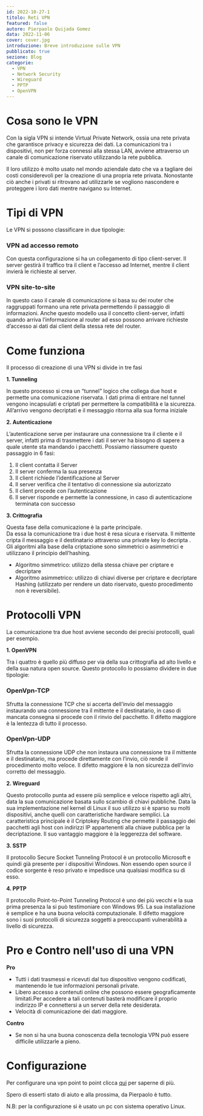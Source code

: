 ```yaml
---
id: 2022-10-27-1
titolo: Reti VPN
featured: false
autore: Pierpaolo Quijada Gomez
data: 2022-11-06
cover: cover.jpg
introduzione: Breve introduzione sulle VPN
pubblicato: true
sezione: Blog
categorie:
  - VPN
  - Network Security
  - Wireguard
  - PPTP
  - OpenVPN
---
```


# Cosa sono le VPN

Con la sigla VPN si intende Virtual Private Network, ossia una rete privata che garantisce privacy e sicurezza dei dati.
La comunicazioni tra i dispositivi, non per forza connessi alla stessa LAN, avviene attraverso un canale di comunicazione riservato utilizzando la rete pubblica.

Il loro utilizzo è molto usato nel mondo aziendale dato che va a tagliare dei costi considerevoli per la creazione di una propria rete privata.
Nonostante ciò anche i privati si ritrovano ad utilizzarle se vogliono nascondere e proteggere i loro dati mentre navigano su Internet.

# Tipi di VPN

Le VPN si possono classificare in due tipologie:

### **VPN ad accesso remoto**

Con questa configurazione si ha un collegamento di tipo client-server.
Il server gestirà il traffico tra il client e l’accesso ad Internet, mentre il client invierà le richieste al server.

### **VPN site-to-site**

In questo caso il canale di comunicazione si basa su dei router che raggruppati formano una rete privata permettendo il passaggio di informazioni.
Anche questo modello usa il concetto client-server, infatti quando arriva l’informazione al router ad esso possono arrivare richieste d’accesso ai dati dai client della stessa rete del router.

# Come funziona

Il processo di creazione di una VPN si divide in tre fasi

**1. Tunneling**

In questo processo si crea un “tunnel” logico che collega due host e permette una comunicazione riservata.
I dati prima di entrare nel tunnel vengono incapsulati e criptati per permettere la compatibilità e la sicurezza.
All’arrivo vengono decriptati e il messaggio ritorna alla sua forma iniziale

**2. Autenticazione**

L’autenticazione serve per instaurare una connessione tra il cliente e il server, infatti prima di trasmettere i dati il server ha bisogno di sapere a quale utente sta mandando i pacchetti.
Possiamo riassumere questo passaggio in 6 fasi:

1. Il client contatta il Server
2. Il server conferma la sua presenza
3. Il client richiede l’identificazione al Server
4. Il server verifica che il tentativo di connessione sia autorizzato
5. Il client procede con l’autenticazione
6. Il server risponde e permette la connessione, in caso di autenticazione terminata con successo

**3. Crittografia**

Questa fase della comunicazione è la parte principale.  
Da essa la comunicazione tra i due host è resa sicura e riservata.
Il mittente cripta il messaggio e il destinatario attraverso una private key lo decripta .
Gli algoritmi alla base della criptazione sono simmetrici o asimmetrici e utilizzano il principio dell’hashing.

- Algoritmo simmetrico: utilizzo della stessa chiave per criptare e decriptare
- Algoritmo asimmetrico: utilizzo di chiavi diverse per criptare e decriptare
Hashing (utilizzato per rendere un dato riservato, questo procedimento non è reversibile).

# Protocolli VPN

La comunicazione tra due host avviene secondo dei precisi protocolli, quali per esempio.

**1. OpenVPN**

Tra i quattro è quello più diffuso per via della sua crittografia ad alto livello e della sua natura open source.
Questo protocollo lo possiamo dividere in due tipologie:

### **OpenVpn-TCP**

Sfrutta la connessione TCP che si accerta dell’invio del messaggio instaurando una connessione tra il mittente e il destinatario, in caso di mancata consegna si procede con il rinvio del pacchetto.
Il difetto maggiore è la lentezza di tutto il processo.

### **OpenVpn-UDP**

Sfrutta la connessione UDP che non instaura una connessione tra il mittente e il destinatario, ma procede direttamente con l’invio, ciò rende il procedimento molto veloce.
Il difetto maggiore è la non sicurezza dell’invio corretto del messaggio.

**2. Wireguard**

Questo protocollo punta ad essere più semplice e veloce rispetto agli altri, data la sua comunicazione basata sullo scambio di chiavi pubbliche.
Data la sua implementazione nel kernel di Linux il suo utilizzo si è sparso su molti dispositivi, anche quelli con caratteristiche hardware semplici.
La caratteristica principale è il Criptokey Routing che permette il passaggio dei pacchetti agli host con indirizzi IP appartenenti alla chiave pubblica per la decriptazione.
Il suo vantaggio maggiore è la leggerezza del software.

**3. SSTP**

Il protocollo Secure Socket Tunneling Protocol è un protocollo Microsoft e quindi già presente per i dispositivi Windows.
Non essendo open source il codice sorgente è reso privato e impedisce una qualsiasi modifica su di esso.

**4. PPTP**

Il protocollo Point-to-Point Tunneling Protocol è uno dei più vecchi e la sua prima presenza la si può testimoniare con Windows 95.
La sua installazione è semplice e ha una buona velocità computazionale.
Il difetto maggiore sono i suoi protocolli di sicurezza soggetti a preoccupanti vulnerabilità a livello di sicurezza.

# Pro e Contro nell'uso di una VPN

**Pro**

- Tutti i dati trasmessi e ricevuti dal tuo dispositivo vengono codificati, mantenendo le tue informazioni personali private.
- Libero accesso a contenuti online che possono essere geograficamente limitati.Per accedere a tali contenuti basterà modificare il proprio indirizzo IP e connettersi a un server della rete desiderata.
- Velocità di comunicazione dei dati maggiore.

**Contro**

- Se non si ha una buona conoscenza della tecnologia VPN può essere difficile utilizzarle a pieno.

# Configurazione

Per configurare una vpn point to point clicca [qui](https://www.digitalocean.com/community/tutorials/how-to-create-a-point-to-point-vpn-with-wireguard-on-ubuntu-16-04) per saperne di più.

Spero di esserti stato di aiuto e alla prossima, da Pierpaolo è tutto.

N.B: per la configurazione si è usato un pc con sistema operativo Linux.
